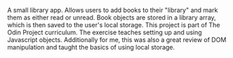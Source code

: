 A small library app. Allows users to add books to their "library" and mark them as either read or unread. Book objects are stored in a library array, which is then saved to the user's local storage. This project is part of The Odin Project curriculum. The exercise teaches setting up and using Javascript objects. Additionally for me, this was also a great review of DOM manipulation and taught the basics of using local storage.